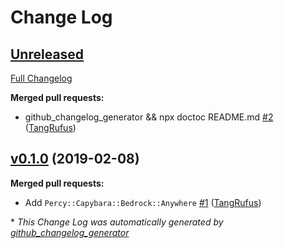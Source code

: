# Change Log

## [Unreleased](https://github.com/ItinerisLtd/percy-capybara-bedrock/tree/HEAD)

[Full Changelog](https://github.com/ItinerisLtd/percy-capybara-bedrock/compare/v0.1.0...HEAD)

**Merged pull requests:**

- github\_changelog\_generator && npx doctoc README.md [\#2](https://github.com/ItinerisLtd/percy-capybara-bedrock/pull/2) ([TangRufus](https://github.com/TangRufus))

## [v0.1.0](https://github.com/ItinerisLtd/percy-capybara-bedrock/tree/v0.1.0) (2019-02-08)
**Merged pull requests:**

- Add `Percy::Capybara::Bedrock::Anywhere` [\#1](https://github.com/ItinerisLtd/percy-capybara-bedrock/pull/1) ([TangRufus](https://github.com/TangRufus))



\* *This Change Log was automatically generated by [github_changelog_generator](https://github.com/skywinder/Github-Changelog-Generator)*